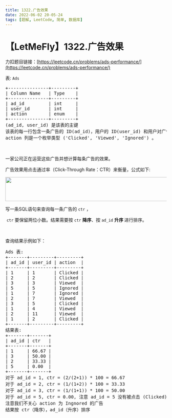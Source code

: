 ```yaml
---
title: 1322.广告效果
date: 2022-06-02 20-05-24
tags: [题解, LeetCode, 简单, 数据库]
---
```


# 【LetMeFly】1322.广告效果

力扣题目链接：[https://leetcode.cn/problems/ads-performance/](https://leetcode.cn/problems/ads-performance/)

<p>表: <code>Ads</code></p>

<pre>+---------------+---------+
| Column Name   | Type    |
+---------------+---------+
| ad_id         | int     |
| user_id       | int     |
| action        | enum    |
+---------------+---------+
(ad_id, user_id) 是该表的主键
该表的每一行包含一条广告的 ID(ad_id)，用户的 ID(user_id) 和用户对广告采取的行为 (action)
action 列是一个枚举类型 (&#39;Clicked&#39;, &#39;Viewed&#39;, &#39;Ignored&#39;) 。
</pre>

<p>&nbsp;</p>

<p>一家公司正在运营这些广告并想计算每条广告的效果。</p>

<p>广告效果用点击通过率（Click-Through Rate：CTR）来衡量，公式如下:</p>

<p><img alt="" src="https://assets.leetcode-cn.com/aliyun-lc-upload/uploads/2020/03/06/sql1.png" style="height: 75px; width: 600px;"></p>

<p>写一条SQL语句来查询每一条广告的&nbsp;<code>ctr</code>&nbsp;，</p>

<p>&nbsp;<code>ctr</code>&nbsp;要保留两位小数。结果需要按&nbsp;<code>ctr</code>&nbsp;<strong>降序</strong>、按&nbsp;<code>ad_id</code>&nbsp;<strong>升序&nbsp;</strong>进行排序。</p>

<p>&nbsp;</p>

<p>查询结果示例如下：</p>

<pre>Ads 表:
+-------+---------+---------+
| ad_id | user_id | action  |
+-------+---------+---------+
| 1     | 1       | Clicked |
| 2     | 2       | Clicked |
| 3     | 3       | Viewed  |
| 5     | 5       | Ignored |
| 1     | 7       | Ignored |
| 2     | 7       | Viewed  |
| 3     | 5       | Clicked |
| 1     | 4       | Viewed  |
| 2     | 11      | Viewed  |
| 1     | 2       | Clicked |
+-------+---------+---------+
结果表:
+-------+-------+
| ad_id | ctr   |
+-------+-------+
| 1     | 66.67 |
| 3     | 50.00 |
| 2     | 33.33 |
| 5     | 0.00  |
+-------+-------+
对于 ad_id = 1, ctr = (2/(2+1)) * 100 = 66.67
对于 ad_id = 2, ctr = (1/(1+2)) * 100 = 33.33
对于 ad_id = 3, ctr = (1/(1+1)) * 100 = 50.00
对于 ad_id = 5, ctr = 0.00, 注意 ad_id = 5 没有被点击 (Clicked) 或查看 (Viewed) 过
注意我们不关心 action 为 Ingnored 的广告
结果按 ctr（降序），ad_id（升序）排序
</pre>


    